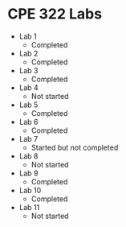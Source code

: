 # CPE 322 Labs

* Lab 1
  * Completed
* Lab 2
  * Completed
* Lab 3
  * Completed
* Lab 4
  * Not started
* Lab 5
  * Completed
* Lab 6
  * Completed
* Lab 7
  * Started but not completed
* Lab 8
  * Not started
* Lab 9
  * Completed
* Lab 10
  * Completed
* Lab 11
  * Not started
